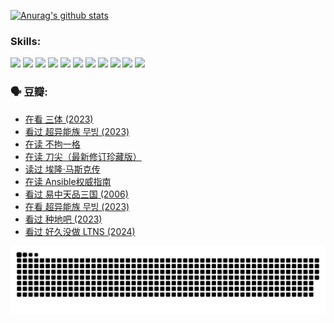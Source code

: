 
[![Anurag's github stats](https://github-readme-stats.vercel.app/api?username=w940853815)](https://github.com/anuraghazra/github-readme-stats)

### Skills:

<code><img height="32" src="https://cdn.jsdelivr.net/npm/simple-icons@v5/icons/python.svg"></code>
<code><img height="32" src="https://cdn.jsdelivr.net/npm/simple-icons@v5/icons/javascript.svg"></code>
<code><img height="32" src="https://cdn.jsdelivr.net/npm/simple-icons@v5/icons/django.svg"></code>
<code><img height="32" src="https://cdn.jsdelivr.net/npm/simple-icons@v5/icons/flask.svg"></code>
<code><img height="32" src="https://cdn.jsdelivr.net/npm/simple-icons@v5/icons/vuetify.svg"></code>
<code><img height="32" src="https://cdn.jsdelivr.net/npm/simple-icons@v5/icons/git.svg"></code>
<code><img height="32" src="https://cdn.jsdelivr.net/npm/simple-icons@v5/icons/docker.svg"></code>
<code><img height="32" src="https://cdn.jsdelivr.net/npm/simple-icons@v5/icons/postgresql.svg"></code>
<code><img height="32" src="https://cdn.jsdelivr.net/npm/simple-icons@v5/icons/elasticsearch.svg"></code>
<code><img height="32" src="https://cdn.jsdelivr.net/npm/simple-icons@v5/icons/macos.svg"></code>
<code><img height="32" src="https://cdn.jsdelivr.net/npm/simple-icons@v5/icons/linux.svg"></code>

### 🗣 豆瓣:

<!-- DOUBAN-ACTIVITIES:START -->
- [在看 三体‎ (2023)](https://www.douban.com/people/136069238/status/4558185093/?_i=11246948)
- [看过 超异能族 무빙‎ (2023)](https://www.douban.com/people/136069238/status/4556824186/?_i=11246948)
- [在读 不拘一格](https://www.douban.com/people/136069238/status/4541712161/?_i=11246948)
- [在读 刀尖（最新修订珍藏版）](https://www.douban.com/people/136069238/status/4541711339/?_i=11246948)
- [读过 埃隆·马斯克传](https://www.douban.com/people/136069238/status/4541710351/?_i=11246948)
- [在读 Ansible权威指南](https://www.douban.com/people/136069238/status/4539151450/?_i=11246948)
- [看过 易中天品三国‎ (2006)](https://www.douban.com/people/136069238/status/4529910812/?_i=11246948)
- [在看 超异能族 무빙‎ (2023)](https://www.douban.com/people/136069238/status/4527291077/?_i=11246948)
- [看过 种地吧‎ (2023)](https://www.douban.com/people/136069238/status/4527289637/?_i=11246948)
- [看过 好久没做 LTNS‎ (2024)](https://www.douban.com/people/136069238/status/4527289515/?_i=11246948)
<!-- DOUBAN-ACTIVITIES:END -->


![Snake animation](https://raw.githubusercontent.com/w940853815/w940853815/output/github-contribution-grid-snake.svg)

<!--
**w940853815/w940853815** is a ✨ _special_ ✨ repository because its `README.md` (this file) appears on your GitHub profile.

Here are some ideas to get you started:

- 🔭 I’m currently working on ...
- 🌱 I’m currently learning ...
- 👯 I’m looking to collaborate on ...
- 🤔 I’m looking for help with ...
- 💬 Ask me about ...
- 📫 How to reach me: ...
- 😄 Pronouns: ...
- ⚡ Fun fact: ...
-->
